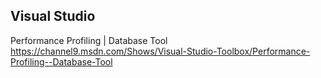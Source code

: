 ## Visual Studio  
 
 

 
Performance Profiling | Database Tool
https://channel9.msdn.com/Shows/Visual-Studio-Toolbox/Performance-Profiling--Database-Tool
